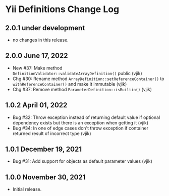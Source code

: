 # Yii Definitions Change Log

## 2.0.1 under development

- no changes in this release.

## 2.0.0 June 17, 2022

- New #37: Make method `DefinitionValidator::validateArrayDefinition()` public (vjik)
- Chg #30: Rename method `ArrayDefinition::setReferenceContainer()` to `withReferenceContainer()` and make it
  immutable (vjik)
- Chg #37: Remove method `ParameterDefinition::isBuiltin()` (vjik)

## 1.0.2 April 01, 2022

- Bug #32: Throw exception instead of returning default value if optional dependency exists but there is an exception
  when getting it (vjik)
- Bug #34: In one of edge cases don't throw exception if container returned result of incorrect type (vjik)

## 1.0.1 December 19, 2021

- Bug #31: Add support for objects as default parameter values (vjik)

## 1.0.0 November 30, 2021

- Initial release.
